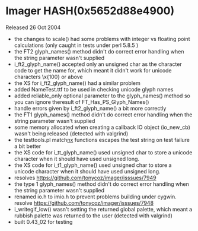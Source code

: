 # Imager HASH(0x5652d88e4900)

Released 26 Oct 2004

- the changes to scale() had some problems with integer vs floating point  calculations (only caught in tests under perl 5.8.5 <sigh>)
- the FT2 glyph_names() method didn't do correct error handling  when the string parameter wasn't supplied
- i_ft2_glyph_name() accepted only an unsigned char as the  character code to get the name for, which meant it  didn't work for unicode characters \x{100} or above
- the XS for i_ft2_glyph_name() had a similar problem
- added NameTest.ttf to be used in checking unicode glyph  names
- added reliable_only optional parameter to the glyph_names()  method so you can ignore theresult of FT_Has_PS_Glyph_Names()
- handle errors given by i_ft2_glyph_name() a bit more  correctly
- the FT1 glyph_names() method didn't do correct error handling   when the string parameter wasn't supplied
- some memory allocated when creating a callback IO object (io_new_cb)  wasn't being released (detected with valgrind)
- the testtools.pl match[nx]() functions escapes the test string on   test failure a bit better
- the XS code for i_tt_glyph_name() used unsigned char to store a   unicode character when it should have used unsigned long.
- the XS code for i_t1_glyph_name() used unsigned char to store a   unicode character when it should have used unsigned long.
- resolves https://github.com/tonycoz/imager/isssues/7949
- the type 1 glyph_names() method didn't do correct error handling   when the string parameter wasn't supplied
- renamed io.h to imio.h to prevent problems building under cygwin.  resolve https://github.com/tonycoz/imager/isssues/7948
- i_writegif_low() wasn't setting the returned global palette, which  meant a rubbish palette was returned to the user (detected with valgrind)
- built 0.43_02 for testing